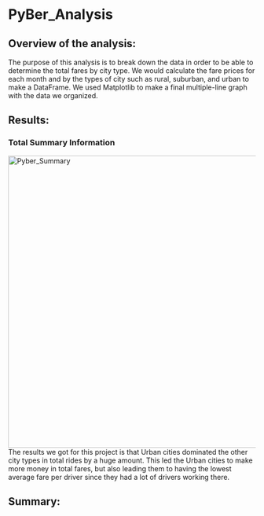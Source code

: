 # PyBer_Analysis
## Overview of the analysis:
The purpose of this analysis is to break down the data in order to be able to determine the total fares by city type. We would calculate the fare prices for each month and by the types of city such as rural, suburban, and urban to make a DataFrame. We used Matplotlib to make a final multiple-line graph with the data we organized. 

## Results:
### Total Summary Information
<img width="595" alt="Pyber_Summary" src="https://user-images.githubusercontent.com/104862099/179327073-0d98930b-f309-4ce5-86be-198b26d4fe37.png">
The results we got for this project is that Urban cities dominated the other city types in total rides by a huge amount. This led the Urban cities to make more money in total fares, but also leading them to having the lowest average fare per driver since they had a lot of drivers working there.










## Summary:

